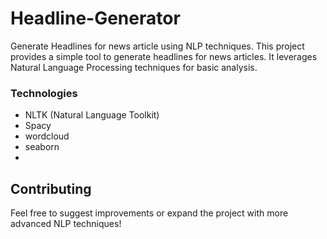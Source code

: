# Headline-Generator
Generate Headlines for news article using NLP techniques.
This project provides a simple tool to generate headlines for news articles. It leverages Natural Language Processing techniques for basic analysis.

### Technologies

- NLTK (Natural Language Toolkit)
- Spacy
- wordcloud
- seaborn
- 
## Contributing

Feel free to suggest improvements or expand the project with more advanced NLP techniques!
